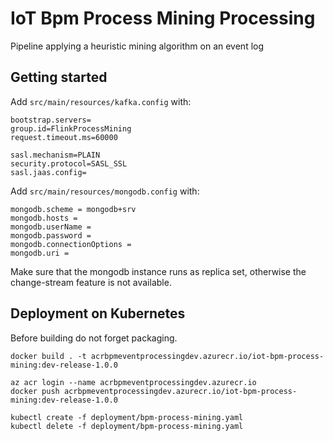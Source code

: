 # IoT Bpm Process Mining Processing

Pipeline applying a heuristic mining algorithm on an event log


## Getting started

Add `src/main/resources/kafka.config` with:
```
bootstrap.servers=
group.id=FlinkProcessMining
request.timeout.ms=60000

sasl.mechanism=PLAIN
security.protocol=SASL_SSL
sasl.jaas.config=
```

Add `src/main/resources/mongodb.config` with:
```
mongodb.scheme = mongodb+srv
mongodb.hosts = 
mongodb.userName = 
mongodb.password = 
mongodb.connectionOptions = 
mongodb.uri = 
```
Make sure that the mongodb instance runs as replica set, otherwise the change-stream feature is not available.

## Deployment on Kubernetes

Before building do not forget packaging.

```
docker build . -t acrbpmeventprocessingdev.azurecr.io/iot-bpm-process-mining:dev-release-1.0.0

az acr login --name acrbpmeventprocessingdev.azurecr.io
docker push acrbpmeventprocessingdev.azurecr.io/iot-bpm-process-mining:dev-release-1.0.0

kubectl create -f deployment/bpm-process-mining.yaml
kubectl delete -f deployment/bpm-process-mining.yaml
```